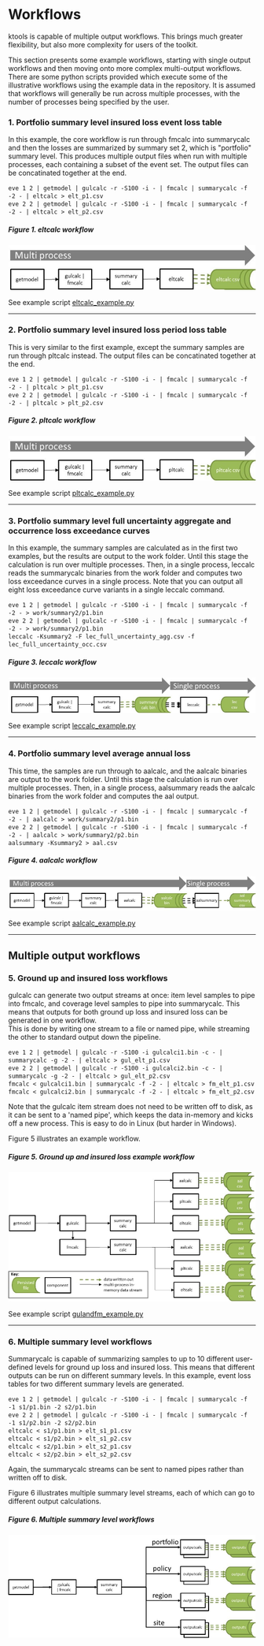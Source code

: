 # Workflows

ktools is capable of multiple output workflows. This brings much greater flexibility, but also more complexity for users of the toolkit.  

This section presents some example workflows, starting with single output workflows and then moving onto more complex multi-output workflows. There are some python scripts provided which execute some of the illustrative workflows using the example data in the repository.  It is assumed that workflows will generally be run across multiple processes, with the number of processes being specified by the user.

### 1. Portfolio summary level insured loss event loss table

In this example, the core workflow is run through fmcalc into summarycalc and then the losses are summarized by summary set 2, which is "portfolio" summary level.
This produces multiple output files when run with multiple processes, each containing a subset of the event set.  The output files can be concatinated together at the end.
```
eve 1 2 | getmodel | gulcalc -r -S100 -i - | fmcalc | summarycalc -f -2 - | eltcalc > elt_p1.csv
eve 2 2 | getmodel | gulcalc -r -S100 -i - | fmcalc | summarycalc -f -2 - | eltcalc > elt_p2.csv
```

##### Figure 1. eltcalc workflow
![alt text](../img/eltcalc.jpg "eltcalc workflow")

See example script [eltcalc_example.py](../../examples/eltcalc_example.py)
***
### 2. Portfolio summary level insured loss period loss table

This is very similar to the first example, except the summary samples are run through pltcalc instead.  The output files can be concatinated together at the end.
```
eve 1 2 | getmodel | gulcalc -r -S100 -i - | fmcalc | summarycalc -f -2 - | pltcalc > plt_p1.csv
eve 2 2 | getmodel | gulcalc -r -S100 -i - | fmcalc | summarycalc -f -2 - | pltcalc > plt_p2.csv
```

##### Figure 2. pltcalc workflow
![alt text](../img/pltcalc.jpg "eltcalc workflow")

See example script [pltcalc_example.py](../../examples/eltcalc_example.py)
***
### 3. Portfolio summary level full uncertainty aggregate and occurrence loss exceedance curves

In this example, the summary samples are calculated as in the first two examples, but the results are output to the work folder.  Until this stage the calculation is run over multiple processes. Then, in a single process, leccalc reads the summarycalc binaries from the work folder and computes two loss exceedance curves in a single process. Note that you can output all eight loss exceedance curve variants in a single leccalc command.
```
eve 1 2 | getmodel | gulcalc -r -S100 -i - | fmcalc | summarycalc -f -2 - > work/summary2/p1.bin
eve 2 2 | getmodel | gulcalc -r -S100 -i - | fmcalc | summarycalc -f -2 - > work/summary2/p1.bin
leccalc -Ksummary2 -F lec_full_uncertainty_agg.csv -f lec_full_uncertainty_occ.csv
```

##### Figure 3. leccalc workflow
![alt text](../img/leccalc.jpg "leccalc workflow")

See example script [leccalc_example.py](../../examples/leccalc_example.py)
***
### 4. Portfolio summary level average annual loss

This time, the samples are run through to aalcalc, and the aalcalc binaries are output to the work folder.  Until this stage the calculation is run over multiple processes. Then, in a single process, aalsummary reads the aalcalc binaries from the work folder and computes the aal output. 
```
eve 1 2 | getmodel | gulcalc -r -S100 -i - | fmcalc | summarycalc -f -2 - | aalcalc > work/summary2/p1.bin
eve 2 2 | getmodel | gulcalc -r -S100 -i - | fmcalc | summarycalc -f -2 - | aalcalc > work/summary2/p2.bin
aalsummary -Ksummary2 > aal.csv
```

##### Figure 4. aalcalc workflow
![alt text](../img/aalcalc.jpg "aalcalc workflow")

See example script [aalcalc_example.py](../../examples/aalcalc_example.py)
***
## Multiple output workflows

### 5. Ground up and insured loss workflows
gulcalc can generate two output streams at once: item level samples to pipe into fmcalc, and coverage level samples to pipe into summarycalc. This means that outputs for both ground up loss and insured loss can be generated in one workflow.  
This is done by writing one stream to a file or named pipe, while streaming the other to standard output down the pipeline.

```
eve 1 2 | getmodel | gulcalc -r -S100 -i gulcalci1.bin -c - | summarycalc -g -2 - | eltcalc > gul_elt_p1.csv
eve 2 2 | getmodel | gulcalc -r -S100 -i gulcalci2.bin -c - | summarycalc -g -2 - | eltcalc > gul_elt_p2.csv
fmcalc < gulcalci1.bin | summarycalc -f -2 - | eltcalc > fm_elt_p1.csv
fmcalc < gulcalci2.bin | summarycalc -f -2 - | eltcalc > fm_elt_p2.csv
```
Note that the gulcalc item stream does not need to be written off to disk, as it can be sent to a 'named pipe', which keeps the data in-memory and kicks off a new process.  This is easy to do in Linux (but harder in Windows).

Figure 5 illustrates an example workflow.

##### Figure 5. Ground up and insured loss example workflow 
![alt text](../img/gulandfm.jpg "Ground up and insured loss workflow")

See example script [gulandfm_example.py](../../examples/gulandfm_example.py)
***
### 6. Multiple summary level workflows
Summarycalc is capable of summarizing samples to up to 10 different user-defined levels for ground up loss and insured loss. This means that different outputs can be run on different summary levels.  In this example, event loss tables for two different summary levels are generated.

```
eve 1 2 | getmodel | gulcalc -r -S100 -i - | fmcalc | summarycalc -f -1 s1/p1.bin -2 s2/p1.bin
eve 2 2 | getmodel | gulcalc -r -S100 -i - | fmcalc | summarycalc -f -1 s1/p2.bin -2 s2/p2.bin
eltcalc < s1/p1.bin > elt_s1_p1.csv
eltcalc < s1/p2.bin > elt_s1_p2.csv
eltcalc < s2/p1.bin > elt_s2_p1.csv
eltcalc < s2/p2.bin > elt_s2_p2.csv
```
Again, the summarycalc streams can be sent to named pipes rather than written off to disk.

Figure 6 illustrates multiple summary level streams, each of which can go to different output calculations.

##### Figure 6. Multiple summary level workflows 
![alt text](../img/summarycalc.jpg "Ground up and insured loss workflow")



